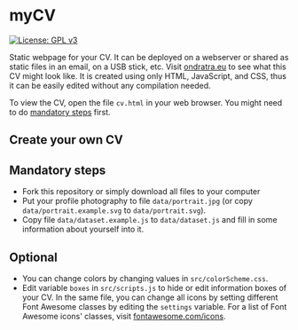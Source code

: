# myCV

[![License: GPL v3](https://img.shields.io/badge/License-GPL%20v3-blue.svg)](http://www.gnu.org/licenses/gpl-3.0)

Static webpage for your CV. It can be deployed on a webserver or shared as static files in an email, on a USB stick, etc.
Visit [ondratra.eu](https://ondratra.eu) to see what this CV might look like.
It is created using only HTML, JavaScript, and CSS, thus it can be easily edited without any compilation needed.

To view the CV, open the file `cv.html` in your web browser. You might need to do [mandatory steps](#mandatory-steps) first.

## Create your own CV

## Mandatory steps
- Fork this repository or simply download all files to your computer
- Put your profile photography to file `data/portrait.jpg` (or copy `data/portrait.example.svg` to `data/portrait.svg`).
- Copy file `data/dataset.example.js` to `data/dataset.js` and fill in some information about yourself into it.

## Optional
- You can change colors by changing values in `src/colorScheme.css`.
- Edit variable `boxes` in `src/scripts.js` to hide or edit information boxes of your CV.
  In the same file, you can change all icons by setting different Font Awesome classes by editing the `settings` variable.
  For a list of Font Awesome icons' classes, visit [fontawesome.com/icons](https://fontawesome.com/icons).
